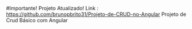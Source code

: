#Importante! Projeto Atualizado! Link : https://github.com/brunopbrito31/Projeto-de-CRUD-no-Angular
Projeto de Crud Básico com Angular
